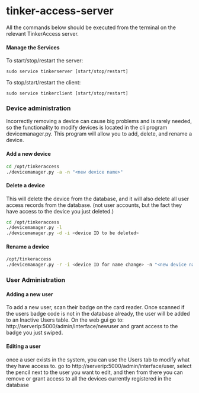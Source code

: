 # tinker-access-server
All the commands below should be executed from the terminal on the relevant TinkerAccess server.

#### Manage the Services

To start/stop/restart the server:
```
sudo service tinkerserver [start/stop/restart]
```

To stop/start/restart the client:
```
sudo service tinkerclient [start/stop/restart]
```

### Device administration
Incorrectly removing a device can cause big problems and
is rarely needed, so the functionality to modify devices
is located in the cli program devicemanager.py.  This program will allow
you to add, delete, and rename a device.

#### Add a new device 
```sh
cd /opt/tinkeraccess
./devicemanager.py -a -n "<new device name>"
```
#### Delete a device
This will delete the device from the database, and it will also delete
all user access records from the database. (not user accounts, but
the fact they have access to the device you just deleted.)
```sh
cd /opt/tinkeraccess
./devicemanager.py -l
./devicemanager.py -d -i <device ID to be deleted>
```
#### Rename a device
```sh
/opt/tinkeraccess
./devicemanager.py -r -i <device ID for name change> -n "<new device name>"
```

### User Administration
#### Adding a new user
To add a new user, scan their badge on the card reader.  Once scanned
if the users badge code is not in the database already, the user
will be added to an Inactive Users table.  On the web gui go to:
http://serverip:5000/admin/interface/newuser  and grant access to
the badge you just swiped.
#### Editing a user
once a user exists in the system, you can use the Users tab to modify
what they have access to.  go to http://serverip:5000/admin/interface/user,
select the pencil next to the user you want to edit, and then from there
you can remove or grant access to all the devices currently registered
in the database
